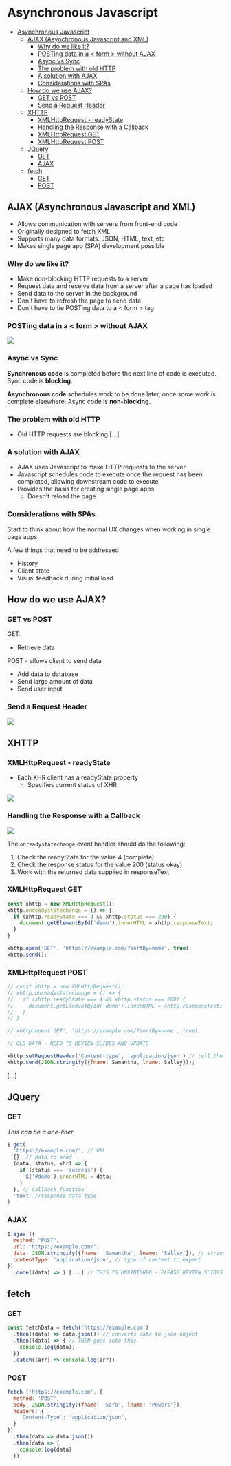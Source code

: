 # Asynchronous Javascript

- [Asynchronous Javascript](#asynchronous-javascript)
  - [AJAX (Asynchronous Javascript and XML)](#ajax-asynchronous-javascript-and-xml)
    - [Why do we like it?](#why-do-we-like-it)
    - [POSTing data in a \< form \> without AJAX](#posting-data-in-a--form--without-ajax)
    - [Async vs Sync](#async-vs-sync)
    - [The problem with old HTTP](#the-problem-with-old-http)
    - [A solution with AJAX](#a-solution-with-ajax)
    - [Considerations with SPAs](#considerations-with-spas)
  - [How do we use AJAX?](#how-do-we-use-ajax)
    - [GET vs POST](#get-vs-post)
    - [Send a Request Header](#send-a-request-header)
  - [XHTTP](#xhttp)
    - [XMLHttpRequest - readyState](#xmlhttprequest---readystate)
    - [Handling the Response with a Callback](#handling-the-response-with-a-callback)
    - [XMLHttpRequest GET](#xmlhttprequest-get)
    - [XMLHttpRequest POST](#xmlhttprequest-post)
  - [JQuery](#jquery)
    - [GET](#get)
    - [AJAX](#ajax)
  - [fetch](#fetch)
    - [GET](#get-1)
    - [POST](#post)


## AJAX (Asynchronous Javascript and XML)
- Allows communication with servers from front-end code
- Originally designed to fetch XML
- Supports many data formats: JSON, HTML, text, etc
- Makes single page app (SPA) development possible

### Why do we like it? 
- Make non-blocking HTTP requests to a server
- Request data and receive data from a server after a page has loaded
- Send data to the server in the background
- Don't have to refresh the page to send data
- Don't have to tie POSTing data to a < form > tag

### POSTing data in a < form > without AJAX

![](Images/postingnoajax.png)

### Async vs Sync

**Synchronous code** is completed before the next line of code is executed. Sync code is **blocking**.

**Asynchronous code** schedules work to be done later, once some work is complete elsewhere. Async code is **non-blocking.**

### The problem with old HTTP

- Old HTTP requests are blocking [...]

### A solution with AJAX
- AJAX uses Javascript to make HTTP requests to the server
- Javascript schedules code to execute once the request has been completed, allowing downstream code to execute
- Provides the basis for creating single page apps
  - Doesn't reload the page


### Considerations with SPAs

Start to think about how the normal UX changes when working in single page apps.

A few things that need to be addressed
- History
- Client state
- Visual feedback during initial load


## How do we use AJAX?

### GET vs POST

GET:
- Retrieve data


POST - allows client to send data
- Add data to database
- Send large amount of data
- Send user input

### Send a Request Header

![](Images/reqhead.png)


## XHTTP

### XMLHttpRequest - readyState

- Each XHR client has a readyState property
  - Specifies current status of XHR

![](Images/xhr.png)

### Handling the Response with a Callback

![](Images/xhrcb.png)

The `onreadystatechange` event handler should do the following:
1. Check the readyState for the value 4 (complete)
2. Check the response status for the value 200 (status okay)
3. Work with the returned data supplied in responseText

### XMLHttpRequest GET

```js
const xhttp = new XMLHttpRequest();
xhttp.onreadystatechange = () => {
  if (xhttp.readyState === 4 && xhttp.status === 200) {
    document.getElementById('demo').innerHTML = xhttp.responseText;
  }
}

xhttp.open('GET', 'https://example.com/?sortBy=name', true);
xhttp.send();
```

### XMLHttpRequest POST

```js
// const xhttp = new XMLHttpRequest();
// xhttp.onreadystatechange = () => {
//   if (xhttp.readyState === 4 && xhttp.status === 200) {
//     document.getElementById('demo').innerHTML = xhttp.responseText;
//   }
// }

// xhttp.open('GET', 'https://example.com/?sortBy=name', true);

// OLD DATA - NEED TO REVIEW SLIDES AND UPDATE

xhttp.setRequestHeader('Content-type', 'application/json') // tell the server what to expect (expect to receive a JSON object)
xhttp.send(JSON.stringify({fname: Samantha, lname: Salley}));
```
[...]

## JQuery

### GET

*This can be a one-liner*
```js
$.get(
  'https://example.com/', // URL
  {}, // data to send
  (data, status, xhr) => {
    if (status === 'success') {
      $('#demo').innerHTML = data;
    }
  }, // callback function
  'text' //response data type
)
``` 

### AJAX

```js
$.ajax ({
  method: "POST",
  url: 'https://example.com/',
  data: JSON.stringify({fname: 'Samantha', lname: 'Salley'}), // stringify a JSON object and sending it off on the post request
  contentType: 'application/json', // type of content to expect
}) 
  .done((data) => ) [...] // THIS IS UNFINISHED - PLEASE REVIEW SLIDES AND ADD CODE 
  ```

## fetch

### GET

```js
const fetchData = fetch('https://example.com')
  .then((data) => data.json()) // converts data to json object
  .then((data) => { // THEN goes into this
    console.log(data);
  })
  .catch((err) => console.log(err))
```

### POST

```js
fetch ('https://example.com', {
  method: 'POST',
  body: JSON.stringify({fname: 'Sara', lname: 'Powers'}),
  headers: {
    'Content-Type': 'application/json',
  }
})
  .then(data => data.json())
  .then(data => {
    console.log(data)
  });
```